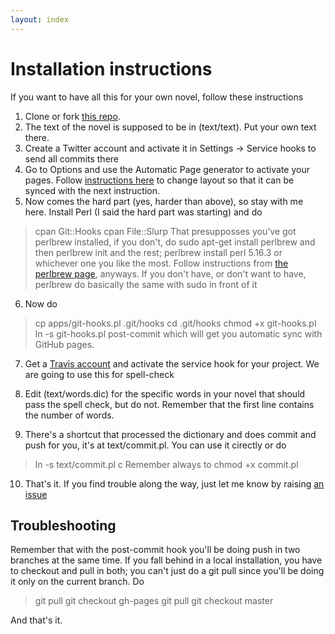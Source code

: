 ```yaml
---
layout: index
---
```


Installation instructions
==============

If you want to have all this for your own novel, follow these instructions

1. Clone or fork [this repo](http://github.com/JJ/hoborg).
2. The text of the novel is supposed to be in (text/text). Put your own text there.
3. Create a Twitter account and activate it in Settings -> Service
hooks to send all commits there
4. Go to Options and use the Automatic Page generator to activate your
pages. Follow [instructions
here](http://stackoverflow.com/questions/15214762/how-can-i-sync-documentation-with-github-pages)
to change layout so that it can be synced with the next instruction.
5. Now comes the hard part (yes, harder than above), so stay with me here. Install Perl (I said
the hard part was starting)  and do 
> cpan Git::Hooks
> cpan File::Slurp
That presupposses you've got perlbrew installed, if you don't, do sudo apt-get install perlbrew and then perlbrew init and the rest; perlbrew install perl 5.16.3 or whichever one you like the most. Follow instructions from [the perlbrew page](http://perbrew.pl), anyways. 
If you don't have, or don't want to have, perlbrew do basically the same with sudo in front of it

6. Now do
> cp apps/git-hooks.pl .git/hooks
> cd .git/hooks
> chmod +x git-hooks.pl
> ln -s git-hooks.pl post-commit
which will get you automatic sync with GitHub pages. 


7. Get a [Travis account](http://travis-ci.org)  and activate the
service hook for your project. We are going to use this for
spell-check

8. Edit (text/words.dic) for the specific words in your novel that
should pass the spell check, but do not. Remember that the first line
contains the number of words.

9. There's a shortcut that processed the dictionary and does commit
and push for you, it's at text/commit.pl. You can use it cirectly or
do
> ln -s text/commit.pl c 
Remember always to chmod +x commit.pl

10. That's it. If you find trouble along the way, just let me know by
raising  [an issue](https://github.com/JJ/hoborg/issues)

Troubleshooting
---------------

Remember that with the post-commit hook you'll be doing push in two
branches at the same time. If you fall behind in a local installation,
you have to checkout and pull in both; you can't just do a git pull
since you'll be doing it only on the current branch. Do 
> git pull
> git checkout gh-pages
> git pull
> git checkout master

And that's it.